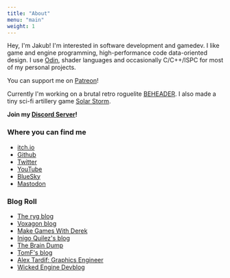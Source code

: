 ```yaml
---
title: "About"
menu: "main"
weight: 1
---
```


Hey, I'm Jakub! I'm interested in software development and gamedev. I like game and engine programming, high-performance code data-oriented design. I use [Odin](https://odin-lang.org), shader languages and occasionally C/C++/ISPC for most of my personal projects.

You can support me on [Patreon](https://www.patreon.com/jakubtomsu)!

Currently I'm working on a brutal retro roguelite [BEHEADER](https://jakubtomsu.github.io/beheader).
I also made a tiny sci-fi artillery game [Solar Storm](https://jakubtomsu.github.io/solarstorm).

**Join my [Discord Server](https://discord.com/invite/wn5jMMMYe4)!**

### Where you can find me
- [itch.io](https://jakubtomsu.itch.io/)
- [Github](https://github.com/jakubtomsu)
- [Twitter](https://twitter.com/jakubtomsu_)
- [YouTube](https://youtube.com/@jakubtomsu)
- [BlueSky](https://bsky.app/profile/jakubtomsu.bsky.social)
- [Mastodon](https://mastodon.gamedev.place/@jakubtomsu)

### Blog Roll
- [The ryg blog](https://fgiesen.wordpress.com/)
- [Voxagon blog](https://blog.voxagon.se/)
- [Make Games With Derek](https://www.derekyu.com/makegames/)
- [Inigo Quilez's blog](https://iquilezles.org/)
- [The Brain Dump](https://floooh.github.io/)
- [TomF's blog](https://tomforsyth1000.github.io/blog.wiki.html)
- [Alex Tardif: Graphics Engineer](https://alextardif.com/)
- [Wicked Engine Devblog](https://wickedengine.net/category/devblog/)
